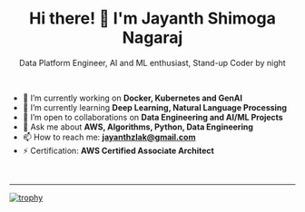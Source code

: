 

<!--
**jayanthshimoga/jayanthshimoga** is a ✨ _special_ ✨ repository because its `README.md` (this file) appears on your GitHub profile.

Here are some ideas to get you started:

- 🔭 I’m currently working on ...
- 🌱 I’m currently learning ...
- 👯 I’m looking to collaborate on ...
- 🤔 I’m looking for help with ...
- 💬 Ask me about ...
- 📫 How to reach me: ...
- 😄 Pronouns: ...
- ⚡ Fun fact: ...
-->
<h1 align="center">Hi there! 👋 I'm Jayanth Shimoga Nagaraj</h1>

<p align="center">Data Platform Engineer, AI and ML enthusiast, Stand-up Coder by night</p>

<br>

- 🔭 I’m currently working on **Docker, Kubernetes and GenAI**
- 🌱 I’m currently learning **Deep Learning, Natural Language Processing**
- 👯 I’m open to collaborations on **Data Engineering and AI/ML Projects**
- 💬 Ask me about **AWS, Algorithms, Python, Data Engineering**
- 📫 How to reach me: **jayanthzlak@gmail.com**
- ⚡ Certification: **AWS Certified Associate Architect**

<br>
<hr>

[![trophy](https://github-profile-trophy.vercel.app/?username=jayanthshimoga)](https://github.com/ryo-ma/github-profile-trophy)

<br>

